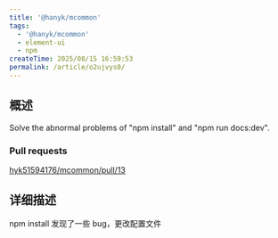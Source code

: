 ```yaml
---
title: '@hanyk/mcommon'
tags:
  - '@hanyk/mcommon'
  - element-ui
  - npm
createTime: 2025/08/15 16:59:53
permalink: /article/o2ujvys0/
---
```


## 概述

Solve the abnormal problems of "npm install" and "npm run docs:dev".

### Pull requests
[hyk51594176/mcommon/pull/13](https://github.com/hyk51594176/mcommon/pull/13)

## 详细描述

npm install 发现了一些 bug，更改配置文件

<CustomComponent />
